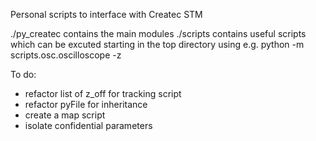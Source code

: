 Personal scripts to interface with Createc STM

./py_createc contains the main modules
./scripts contains useful scripts
which can be excuted starting in the top directory using e.g.
python -m scripts.osc.oscilloscope -z

To do:
- refactor list of z_off for tracking script
- refactor pyFile for inheritance
- create a map script
- isolate confidential parameters

